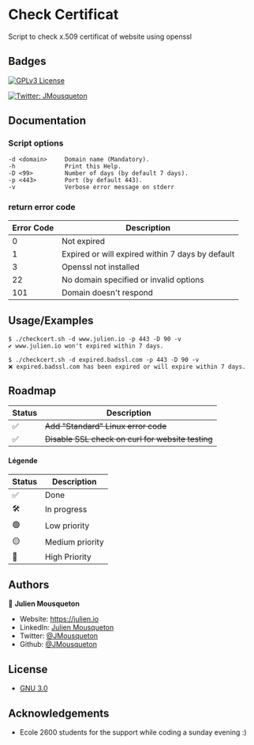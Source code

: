
# Check Certificat 

Script to check x.509 certificat of website using openssl 

## Badges

[![GPLv3 License](https://img.shields.io/badge/License-GPL%20v3-yellow.svg)](LICENSE)

[![Twitter: JMousqueton](https://img.shields.io/twitter/follow/JMousqueton.svg?style=social)](https://twitter.com/JMousqueton)

## Documentation

### Script options 
```Shell
-d <domain>     Domain name (Mandatory).
-h              Print this Help.
-D <99>         Number of days (by default 7 days).
-p <443>        Port (by default 443).
-v              Verbose error message on stderr
```
### return error code 
| Error Code | Description |
|---|---|
| 0 | Not expired |
| 1 | Expired or will expired within 7 days by default |
| 3 | Openssl not installed  |
| 22 | No domain specified or invalid options |
| 101 | Domain doesn't respond   |

## Usage/Examples

```Shell
$ ./checkcert.sh -d www.julien.io -p 443 -D 90 -v
✔ www.julien.io won't expired within 7 days.

$ ./checkcert.sh -d expired.badssl.com -p 443 -D 90 -v
❌ expired.badssl.com has been expired or will expire within 7 days.
```

## Roadmap

| Status | Description |
|---|---|
| ✅ |~~Add "Standard" Linux error code~~|
| ✅ |~~Disable SSL check on curl for website testing~~|

#### Légende

| Status | Description |
|---|---|
| ✅ | Done |
| 🛠 | In progress  |
| 🟢 | Low priority | 
| 🟡 | Medium priority |
| 🔴 | High Priority |


## Authors

👤 **Julien Mousqueton**

* Website: <https://julien.io>
* LinkedIn: [Julien Mousqueton](https://linkedin.com/in/julienmousqueton)
* Twitter: [@JMousqueton](https://twitter.com/JMousqueton)
* Github: [@JMousqueton](https://github.com/JMousqueton)

## License

* [GNU 3.0](LICENSE)

## Acknowledgements

* Ecole 2600 students for the support while coding a sunday evening :) 
